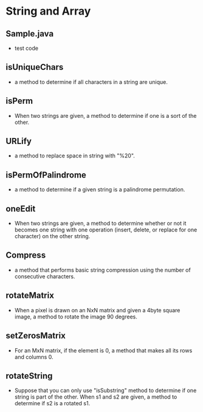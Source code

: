 # String and Array

## Sample.java
- test code

## isUniqueChars
- a method to determine if all characters in a string are unique.

## isPerm
- When two strings are given, a method to determine if one is a sort of the other.

## URLify
- a method to replace space in string with "%20".

## isPermOfPalindrome
- a method to determine if a given string is a palindrome permutation.

## oneEdit
- When two strings are given, a method to determine whether or not it becomes one string with one operation (insert, delete, or replace for one character) on the other string.

## Compress
- a method that performs basic string compression using the number of consecutive characters.

## rotateMatrix
- When a pixel is drawn on an NxN matrix and given a 4byte square image, a method to rotate the image 90 degrees.

## setZerosMatrix
- For an MxN matrix, if the element is 0, a method that makes all its rows and columns 0.

## rotateString
- Suppose that you can only use "isSubstring" method to determine if one string is part of the other. When s1 and s2 are given, a method to determine if s2 is a rotated s1.

